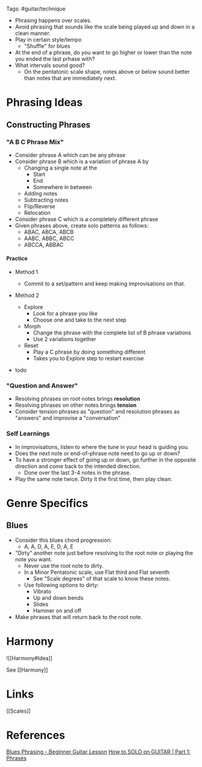Tags: #guitar/technique 

- Phrasing happens over scales.
- Avoid phrasing that sounds like the scale being played up and down in a clean manner.
- Play in certain style/tempo
	- "Shuffle" for blues
- At the end of a phrase, do you want to go higher or lower than the note you ended the last prhase with?
- What intervals sound good?
	- On the pentatonic scale shape, notes above or below sound better than notes that are immediately next.

# Phrasing Ideas
## Constructing Phrases
### "A B C Phrase Mix"
- Consider phrase A which can be any phrase
- Consider phrase B which is a variation of phrase A by
	- Changing a single note at the
		- Start
		- End
		- Somewhere in between
	- Adding notes
	- Subtracting notes
	- Flip/Reverse
	- Relocation
- Consider phrase C which is a completely different phrase
- Given phrases above, create solo patterns as follows:
	- ABAC, ABCA, ABCB
	- AABC, ABBC, ABCC 
	- ABCCA, ABBAC
#### Practice
- Method 1
	- Commit to a set/pattern and keep making improvisations on that.
- Method 2
	- Explore
		- Look for a phrase you like
		- Choose one and take to the next step
	- Morph 
		- Change the phrase with the complete list of B phrase variations
		- Use 2 variations together
	- Reset 
		- Play a C phrase by doing something different
		- Takes you to Explore step to restart exercise

- todo 

### "Question and Answer"
- Resolving phrases on root notes brings **resolution**
- Resolving phrases on other notes brings **tension**
- Consider tension phrases as "question" and resolution phrases as "answers" and improvise a "conversation"

### Self Learnings
- In improvisations, listen to where the tune in your head is guiding you.
- Does the next note or end-of-phrase note need to go up or down?
- To have a stronger effect of going up or down, go further in the opposite direction and come back to the intended direction.
	- Done over the last 3-4 notes in the phrase.
- Play the same note twice. Dirty it the first time, then play clean.

# Genre Specifics
## Blues
- Consider this blues chord progression: 
	- A, A, D, A, E, D, A, E
- "Dirty" another note just before resolving to the root note or playing the note you want.
	- Never use the root note to dirty.
	- In a Minor Pentatonic scale, use Flat third and Flat seventh
		- See "Scale degrees" of that scale to know these notes.
	- Use following options to dirty:
		- Vibrato
		- Up and down bends 
		- Slides
		- Hammer on and off
- Make phrases that will return back to the root note.

# Harmony 
![[Harmony#Idea]]

See [[Harmony]]

# Links
[[Scales]]

# References
[Blues Phrasing - Beginner Guitar Lesson](https://www.youtube.com/watch?v=sak5Ii_yP00)
[How to SOLO on GUITAR | Part 1: Phrases](https://www.youtube.com/watch?v=dQZXiPA5wac)